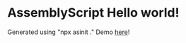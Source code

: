 # AssemblyScript Hello world!
Generated using "npx asinit ."
Demo [here](https://alexvictoor.github.io/assemblyscript-hello-world)!